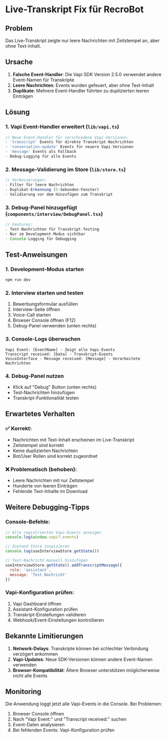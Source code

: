# Live-Transkript Fix für RecroBot

## Problem
Das Live-Transkript zeigte nur leere Nachrichten mit Zeitstempel an, aber ohne Text-Inhalt.

## Ursache
1. **Falsche Event-Handler**: Die Vapi SDK Version 2.5.0 verwendet andere Event-Namen für Transkripte
2. **Leere Nachrichten**: Events wurden gefeuert, aber ohne Text-Inhalt
3. **Duplikate**: Mehrere Event-Handler führten zu duplizierten leeren Einträgen

## Lösung

### 1. Vapi Event-Handler erweitert (`lib/vapi.ts`)
```typescript
// Neue Event-Handler für verschiedene Vapi-Versionen:
- 'transcript' Events für direkte Transkript-Nachrichten
- 'conversation-update' Events für neuere Vapi-Versionen  
- 'message' Events als Fallback
- Debug-Logging für alle Events
```

### 2. Message-Validierung im Store (`lib/store.ts`)
```typescript
// Verbesserungen:
- Filter für leere Nachrichten
- Duplikat-Erkennung (5-Sekunden-Fenster)
- Validierung vor dem Hinzufügen zum Transkript
```

### 3. Debug-Panel hinzugefügt (`components/interview/DebugPanel.tsx`)
```typescript
// Features:
- Test-Nachrichten für Transkript-Testing
- Nur im Development-Modus sichtbar
- Console-Logging für Debugging
```

## Test-Anweisungen

### 1. Development-Modus starten
```bash
npm run dev
```

### 2. Interview starten und testen
1. Bewerbungsformular ausfüllen
2. Interview-Seite öffnen
3. Voice-Call starten
4. Browser Console öffnen (F12)
5. Debug-Panel verwenden (unten rechts)

### 3. Console-Logs überwachen
```
Vapi Event: [EventName] - Zeigt alle Vapi-Events
Transcript received: [Data] - Transkript-Events
VoiceInterface - Message received: [Message] - Verarbeitete Nachrichten
```

### 4. Debug-Panel nutzen
- Klick auf "Debug" Button (unten rechts)
- Test-Nachrichten hinzufügen
- Transkript-Funktionalität testen

## Erwartetes Verhalten

### ✅ Korrekt:
- Nachrichten mit Text-Inhalt erscheinen im Live-Transkript
- Zeitstempel sind korrekt
- Keine duplizierten Nachrichten
- Bot/User Rollen sind korrekt zugeordnet

### ❌ Problematisch (behoben):
- Leere Nachrichten mit nur Zeitstempel
- Hunderte von leeren Einträgen
- Fehlende Text-Inhalte im Download

## Weitere Debugging-Tipps

### Console-Befehle:
```javascript
// Alle registrierten Vapi-Events anzeigen
console.log(window.vapi?.events)

// Zustand Store inspizieren  
console.log(useInterviewStore.getState())

// Test-Nachricht manuell hinzufügen
useInterviewStore.getState().addTranscriptMessage({
  role: 'assistant', 
  message: 'Test Nachricht'
})
```

### Vapi-Konfiguration prüfen:
1. Vapi Dashboard öffnen
2. Assistant-Konfiguration prüfen
3. Transkript-Einstellungen validieren
4. Webhook/Event-Einstellungen kontrollieren

## Bekannte Limitierungen

1. **Network-Delays**: Transkripte können bei schlechter Verbindung verzögert ankommen
2. **Vapi-Updates**: Neue SDK-Versionen können andere Event-Namen verwenden
3. **Browser-Kompatibilität**: Ältere Browser unterstützen möglicherweise nicht alle Events

## Monitoring

Die Anwendung loggt jetzt alle Vapi-Events in die Console. Bei Problemen:

1. Browser Console öffnen
2. Nach "Vapi Event:" und "Transcript received:" suchen
3. Event-Daten analysieren
4. Bei fehlenden Events: Vapi-Konfiguration prüfen